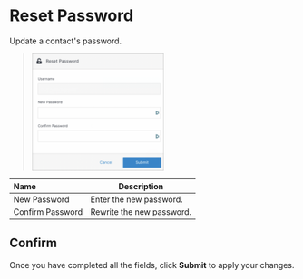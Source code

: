 # Reset Password

Update a contact's password.

><img src="../../../images/reset-contact.png" alt="reset-contact" style="width: 50%; display: block"></a>

**Name** | **Description** 
:--- | ---
New Password  | Enter the new password.
Confirm Password | Rewrite the new password.

## Confirm

Once you have completed all the fields, click **Submit** to apply your changes.


